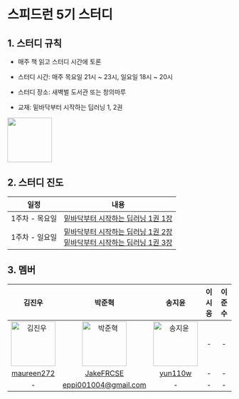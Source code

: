 # 스피드런 5기 스터디

## 1. 스터디 규칙

- 매주 책 읽고 스터디 시간에 토론

- 스터디 시간: 매주 목요일 21시 ~ 23시, 일요일 18시 ~  20시

- 스터디 장소: 새벽벌 도서관 또는 창의마루

- 교재: 밑바닥부터 시작하는 딥러닝 1, 2권

<img src="https://github.com/WegraLee/deep-learning-from-scratch/blob/master/cover_image.jpg" width="100" align="center">


## 2. 스터디 진도
|일정|내용|
|--|--|
|1주차 - 목요일|[밑바닥부터 시작하는 딥러닝 1권 1장](https://github.com/JakeFRCSE/SpeedLearn05/tree/master/src/ch01)|
|1주차 - 일요일|[밑바닥부터 시작하는 딥러닝 1권 2장](https://github.com/JakeFRCSE/SpeedLearn05/tree/master/src/ch02) <br> [밑바닥부터 시작하는 딥러닝 1권 3장](https://github.com/JakeFRCSE/SpeedLearn05/tree/master/src/ch03)|


## 3. 멤버
| 김진우 | 박준혁 | 송지윤 | 이시웅 | 이준수 |
|:-------:|:-------:|:-------:| :------: | :------: |
|<a href="https://github.com/maureen272"><img width="100px" alt="김진우" src="https://avatars.githubusercontent.com/u/105576797?v=4" /></a> | <a href="https://github.com/JakeFRCSE"><img width="100px" alt="박준혁" src="https://avatars.githubusercontent.com/u/162955476?v=4" /></a> | <a href="https://github.com/yun110w"><img width="100px" alt="송지윤" src="https://avatars.githubusercontent.com/u/169134363?v=4" /></a> | - | - |
| [maureen272](https://github.com/maureen272) | [JakeFRCSE](https://github.com/JakeFRCSE) | [yun110w](https://github.com/yun110w) | - | - |
| - | eppi001004@gmail.com | - | - | - |